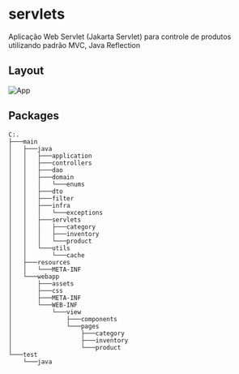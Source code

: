 # servlets
Aplicação Web Servlet (Jakarta Servlet) para controle de produtos utilizando padrão  MVC, Java Reflection

## Layout
![App](https://iili.io/hr6Hut.png)
<br>

## Packages
```
C:.
├───main
│   ├───java
│   │   ├───application
│   │   ├───controllers
│   │   ├───dao
│   │   ├───domain
│   │   │   └───enums
│   │   ├───dto
│   │   ├───filter
│   │   ├───infra
│   │   │   └───exceptions
│   │   ├───servlets
│   │   │   ├───category
│   │   │   ├───inventory
│   │   │   └───product
│   │   └───utils
│   │       └───cache
│   ├───resources
│   │   └───META-INF
│   └───webapp
│       ├───assets
│       ├───css
│       ├───META-INF
│       └───WEB-INF
│           └───view
│               ├───components
│               └───pages
│                   ├───category
│                   ├───inventory
│                   └───product
└───test
    └───java
```

